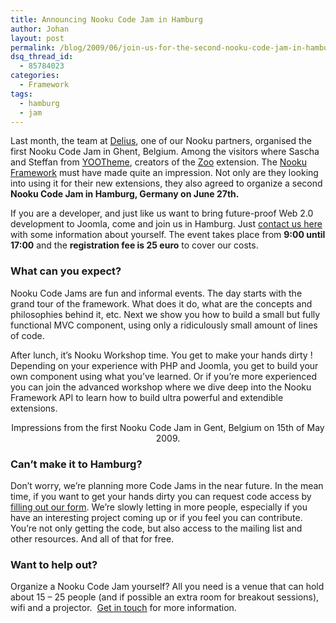 ```yaml
---
title: Announcing Nooku Code Jam in Hamburg
author: Johan
layout: post
permalink: /blog/2009/06/join-us-for-the-second-nooku-code-jam-in-hamburg/
dsq_thread_id:
  - 85784023
categories:
  - Framework
tags:
  - hamburg
  - jam
---
```

Last month, the team at [Delius][1], one of our Nooku partners, organised the first Nooku Code Jam in Ghent, Belgium. Among the visitors where Sascha and Steffan from [YOOTheme][2], creators of the [Zoo][3] extension. The [Nooku Framework][4] must have made quite an impression. Not only are they looking into using it for their new extensions, they also agreed to organize a second **Nooku Code Jam in Hamburg, Germany on June 27th.**

If you are a developer, and just like us want to bring future-proof Web 2.0 development to Joomla, come and join us in Hamburg. Just [contact us here][5] with some information about yourself. The event takes place from **9:00 until 17:00** and the **registration fee is 25 euro** to cover our costs.

<!--more-->

### What can you expect?

Nooku Code Jams are fun and informal events. The day starts with the grand tour of the framework. What does it do, what are the concepts and philosophies behind it, etc. Next we show you how to build a small but fully functional MVC component, using only a ridiculously small amount of lines of code.

After lunch, it&#8217;s Nooku Workshop time. You get to make your hands dirty ! Depending on your experience with PHP and Joomla, you get to build your own component using what you&#8217;ve learned. Or if you&#8217;re more experienced you can join the advanced workshop where we dive deep into the Nooku Framework API to learn how to build ultra powerful and extendible extensions.

<div style="text-align: center;">
  </p> <p>
    Impressions from the first Nooku Code Jam in Gent, Belgium on 15th of May 2009.
  </p>
</div>

### Can&#8217;t make it to Hamburg?

Don&#8217;t worry, we&#8217;re planning more Code Jams in the near future. In the mean time, if you want to get your hands dirty you can request code access by [filling out our form][6]. We&#8217;re slowly letting in more people, especially if you have an interesting project coming up or if you feel you can contribute. You&#8217;re not only getting the code, but also access to the mailing list and other resources. And all of that for free.

### Want to help out?

Organize a Nooku Code Jam yourself? All you need is a venue that can hold about 15 &#8211; 25 people (and if possible an extra room for breakout sessions), wifi and a projector.  [Get in touch][5] for more information.

 [1]: http://www.delius.be
 [2]: http://www.yootheme.com
 [3]: http://zoo.yootheme.com/
 [4]: framework
 [5]: about/contact.html
 [6]: framework/request.html